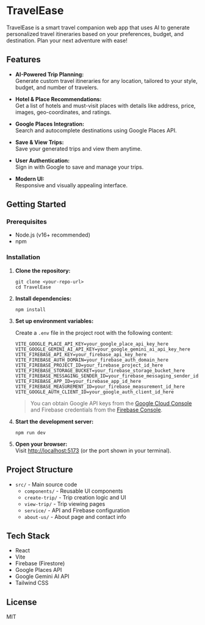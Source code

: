 # TravelEase

TravelEase is a smart travel companion web app that uses AI to generate personalized travel itineraries based on your preferences, budget, and destination. Plan your next adventure with ease!

## Features

- **AI-Powered Trip Planning:**  
  Generate custom travel itineraries for any location, tailored to your style, budget, and number of travelers.

- **Hotel & Place Recommendations:**  
  Get a list of hotels and must-visit places with details like address, price, images, geo-coordinates, and ratings.

- **Google Places Integration:**  
  Search and autocomplete destinations using Google Places API.

- **Save & View Trips:**  
  Save your generated trips and view them anytime.

- **User Authentication:**  
  Sign in with Google to save and manage your trips.

- **Modern UI:**  
  Responsive and visually appealing interface.

## Getting Started

### Prerequisites

- Node.js (v16+ recommended)
- npm

### Installation

1. **Clone the repository:**
   ```
   git clone <your-repo-url>
   cd TravelEase
   ```

2. **Install dependencies:**
   ```
   npm install
   ```

3. **Set up environment variables:**

   Create a `.env` file in the project root with the following content:

   ```
   VITE_GOOGLE_PLACE_API_KEY=your_google_place_api_key_here
   VITE_GOOGLE_GEMINI_AI_API_KEY=your_google_gemini_ai_api_key_here
   VITE_FIREBASE_API_KEY=your_firebase_api_key_here
   VITE_FIREBASE_AUTH_DOMAIN=your_firebase_auth_domain_here
   VITE_FIREBASE_PROJECT_ID=your_firebase_project_id_here
   VITE_FIREBASE_STORAGE_BUCKET=your_firebase_storage_bucket_here
   VITE_FIREBASE_MESSAGING_SENDER_ID=your_firebase_messaging_sender_id_here
   VITE_FIREBASE_APP_ID=your_firebase_app_id_here
   VITE_FIREBASE_MEASUREMENT_ID=your_firebase_measurement_id_here
   VITE_GOOGLE_AUTH_CLIENT_ID=your_google_auth_client_id_here
   ```

   > You can obtain Google API keys from the [Google Cloud Console](https://console.cloud.google.com/) and Firebase credentials from the [Firebase Console](https://console.firebase.google.com/).

4. **Start the development server:**
   ```
   npm run dev
   ```

5. **Open your browser:**  
   Visit [http://localhost:5173](http://localhost:5173) (or the port shown in your terminal).

## Project Structure

- `src/` - Main source code
  - `components/` - Reusable UI components
  - `create-trip/` - Trip creation logic and UI
  - `view-trip/` - Trip viewing pages
  - `service/` - API and Firebase configuration
  - `about-us/` - About page and contact info

## Tech Stack

- React
- Vite
- Firebase (Firestore)
- Google Places API
- Google Gemini AI API
- Tailwind CSS

## License

MIT

